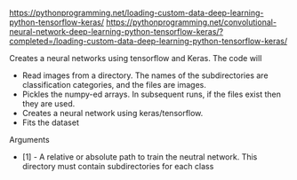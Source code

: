 https://pythonprogramming.net/loading-custom-data-deep-learning-python-tensorflow-keras/
https://pythonprogramming.net/convolutional-neural-network-deep-learning-python-tensorflow-keras/?completed=/loading-custom-data-deep-learning-python-tensorflow-keras/

Creates a neural networks using tensorflow and Keras.
The code will
- Read images from a directory.  The names of the subdirectories are classification categories, and the files are images.
- Pickles the numpy-ed arrays.  In subsequent runs, if the files exist then they are used.
- Creates a neural network using keras/tensorflow.
- Fits the dataset

Arguments
- [1] - A relative or absolute path to train the neutral network.  This directory must contain subdirectories for each class